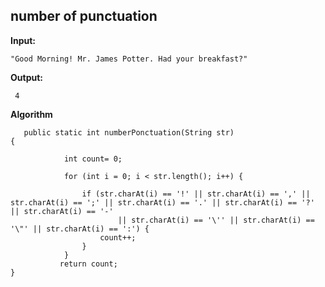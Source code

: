 ## number of punctuation 

**Input:**

    "Good Morning! Mr. James Potter. Had your breakfast?"

**Output:**

     4

 **Algorithm**

       public static int numberPonctuation(String str)
    {
           
                int count= 0;
               
                for (int i = 0; i < str.length(); i++) {
                   
                    if (str.charAt(i) == '!' || str.charAt(i) == ',' || str.charAt(i) == ';' || str.charAt(i) == '.' || str.charAt(i) == '?' || str.charAt(i) == '-'
                            || str.charAt(i) == '\'' || str.charAt(i) == '\"' || str.charAt(i) == ':') {
                        count++;
                    }
                }
               return count;
    }

